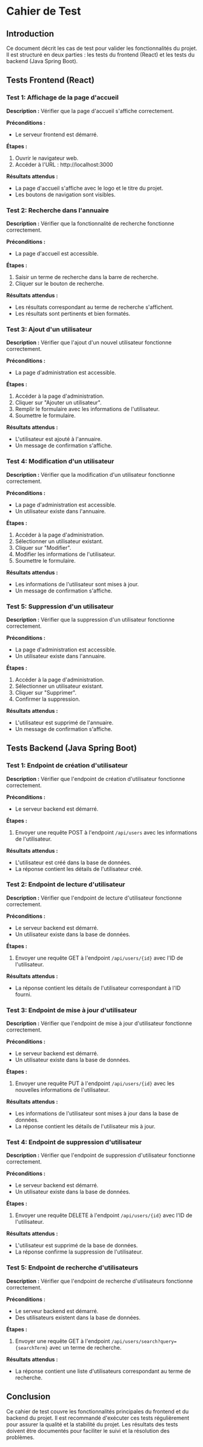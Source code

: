 # Cahier de Test

## Introduction

Ce document décrit les cas de test pour valider les fonctionnalités du projet. Il est structuré en deux parties : les tests du frontend (React) et les tests du backend (Java Spring Boot).

## Tests Frontend (React)

### Test 1: Affichage de la page d'accueil

**Description :** Vérifier que la page d'accueil s'affiche correctement.

**Préconditions :**
- Le serveur frontend est démarré.

**Étapes :**
1. Ouvrir le navigateur web.
2. Accéder à l'URL : http://localhost:3000

**Résultats attendus :**
- La page d'accueil s'affiche avec le logo et le titre du projet.
- Les boutons de navigation sont visibles.

### Test 2: Recherche dans l'annuaire

**Description :** Vérifier que la fonctionnalité de recherche fonctionne correctement.

**Préconditions :**
- La page d'accueil est accessible.

**Étapes :**
1. Saisir un terme de recherche dans la barre de recherche.
2. Cliquer sur le bouton de recherche.

**Résultats attendus :**
- Les résultats correspondant au terme de recherche s'affichent.
- Les résultats sont pertinents et bien formatés.

### Test 3: Ajout d'un utilisateur

**Description :** Vérifier que l'ajout d'un nouvel utilisateur fonctionne correctement.

**Préconditions :**
- La page d'administration est accessible.

**Étapes :**
1. Accéder à la page d'administration.
2. Cliquer sur "Ajouter un utilisateur".
3. Remplir le formulaire avec les informations de l'utilisateur.
4. Soumettre le formulaire.

**Résultats attendus :**
- L'utilisateur est ajouté à l'annuaire.
- Un message de confirmation s'affiche.

### Test 4: Modification d'un utilisateur

**Description :** Vérifier que la modification d'un utilisateur fonctionne correctement.

**Préconditions :**
- La page d'administration est accessible.
- Un utilisateur existe dans l'annuaire.

**Étapes :**
1. Accéder à la page d'administration.
2. Sélectionner un utilisateur existant.
3. Cliquer sur "Modifier".
4. Modifier les informations de l'utilisateur.
5. Soumettre le formulaire.

**Résultats attendus :**
- Les informations de l'utilisateur sont mises à jour.
- Un message de confirmation s'affiche.

### Test 5: Suppression d'un utilisateur

**Description :** Vérifier que la suppression d'un utilisateur fonctionne correctement.

**Préconditions :**
- La page d'administration est accessible.
- Un utilisateur existe dans l'annuaire.

**Étapes :**
1. Accéder à la page d'administration.
2. Sélectionner un utilisateur existant.
3. Cliquer sur "Supprimer".
4. Confirmer la suppression.

**Résultats attendus :**
- L'utilisateur est supprimé de l'annuaire.
- Un message de confirmation s'affiche.

## Tests Backend (Java Spring Boot)

### Test 1: Endpoint de création d'utilisateur

**Description :** Vérifier que l'endpoint de création d'utilisateur fonctionne correctement.

**Préconditions :**
- Le serveur backend est démarré.

**Étapes :**
1. Envoyer une requête POST à l'endpoint `/api/users` avec les informations de l'utilisateur.

**Résultats attendus :**
- L'utilisateur est créé dans la base de données.
- La réponse contient les détails de l'utilisateur créé.

### Test 2: Endpoint de lecture d'utilisateur

**Description :** Vérifier que l'endpoint de lecture d'utilisateur fonctionne correctement.

**Préconditions :**
- Le serveur backend est démarré.
- Un utilisateur existe dans la base de données.

**Étapes :**
1. Envoyer une requête GET à l'endpoint `/api/users/{id}` avec l'ID de l'utilisateur.

**Résultats attendus :**
- La réponse contient les détails de l'utilisateur correspondant à l'ID fourni.

### Test 3: Endpoint de mise à jour d'utilisateur

**Description :** Vérifier que l'endpoint de mise à jour d'utilisateur fonctionne correctement.

**Préconditions :**
- Le serveur backend est démarré.
- Un utilisateur existe dans la base de données.

**Étapes :**
1. Envoyer une requête PUT à l'endpoint `/api/users/{id}` avec les nouvelles informations de l'utilisateur.

**Résultats attendus :**
- Les informations de l'utilisateur sont mises à jour dans la base de données.
- La réponse contient les détails de l'utilisateur mis à jour.

### Test 4: Endpoint de suppression d'utilisateur

**Description :** Vérifier que l'endpoint de suppression d'utilisateur fonctionne correctement.

**Préconditions :**
- Le serveur backend est démarré.
- Un utilisateur existe dans la base de données.

**Étapes :**
1. Envoyer une requête DELETE à l'endpoint `/api/users/{id}` avec l'ID de l'utilisateur.

**Résultats attendus :**
- L'utilisateur est supprimé de la base de données.
- La réponse confirme la suppression de l'utilisateur.

### Test 5: Endpoint de recherche d'utilisateurs

**Description :** Vérifier que l'endpoint de recherche d'utilisateurs fonctionne correctement.

**Préconditions :**
- Le serveur backend est démarré.
- Des utilisateurs existent dans la base de données.

**Étapes :**
1. Envoyer une requête GET à l'endpoint `/api/users/search?query={searchTerm}` avec un terme de recherche.

**Résultats attendus :**
- La réponse contient une liste d'utilisateurs correspondant au terme de recherche.

## Conclusion

Ce cahier de test couvre les fonctionnalités principales du frontend et du backend du projet. Il est recommandé d'exécuter ces tests régulièrement pour assurer la qualité et la stabilité du projet. Les résultats des tests doivent être documentés pour faciliter le suivi et la résolution des problèmes.
